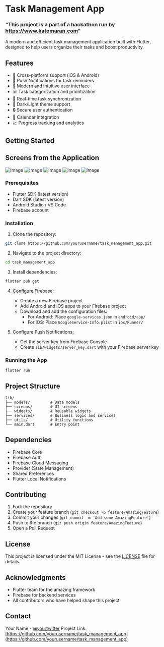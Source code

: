 # Task Management App

### “This project is a part of a hackathon run by https://www.katomaran.com"
 
A modern and efficient task management application built with Flutter, designed to help users organize their tasks and boost productivity.

## Features

- 📱 Cross-platform support (iOS & Android)
- 🔔 Push Notifications for task reminders
- 🎨 Modern and intuitive user interface
- 📊 Task categorization and prioritization
- 🔄 Real-time task synchronization
- 🌙 Dark/Light theme support
- 🔒 Secure user authentication
- 📅 Calendar integration
- 📈 Progress tracking and analytics

## Getting Started

## Screens from the Application 
 ![Image](https://github.com/user-attachments/assets/11d44da2-a0df-4b39-bb7d-f2bb56858b57) ![Image](https://github.com/user-attachments/assets/1089937d-6b8e-4a51-a539-b1a9acbd9bb0) 
![Image](https://github.com/user-attachments/assets/94b1d44d-75a7-43fc-8c10-0390c306be08) ![Image](https://github.com/user-attachments/assets/86d67c03-62fc-4faa-81d0-b58c90931bd1) ![Image](https://github.com/user-attachments/assets/c9010e70-57db-403e-beb8-4e8229023571)


### Prerequisites

- Flutter SDK (latest version)
- Dart SDK (latest version)
- Android Studio / VS Code
- Firebase account

### Installation

1. Clone the repository:
```bash
git clone https://github.com/yourusername/task_management_app.git
```

2. Navigate to the project directory:
```bash
cd task_management_app
```

3. Install dependencies:
```bash
flutter pub get
```

4. Configure Firebase:
   - Create a new Firebase project
   - Add Android and iOS apps to your Firebase project
   - Download and add the configuration files:
     - For Android: Place `google-services.json` in `android/app/`
     - For iOS: Place `GoogleService-Info.plist` in `ios/Runner/`

5. Configure Push Notifications:
   - Get the server key from Firebase Console
   - Create `lib/widgets/server_key.dart` with your Firebase server key

### Running the App

```bash
flutter run
```

## Project Structure

```
lib/
├── models/         # Data models
├── screens/        # UI screens
├── widgets/        # Reusable widgets
├── services/       # Business logic and services
├── utils/          # Utility functions
└── main.dart       # Entry point
```

## Dependencies

- Firebase Core
- Firebase Auth
- Firebase Cloud Messaging
- Provider (State Management)
- Shared Preferences
- Flutter Local Notifications

## Contributing

1. Fork the repository
2. Create your feature branch (`git checkout -b feature/AmazingFeature`)
3. Commit your changes (`git commit -m 'Add some AmazingFeature'`)
4. Push to the branch (`git push origin feature/AmazingFeature`)
5. Open a Pull Request

## License

This project is licensed under the MIT License - see the [LICENSE](LICENSE) file for details.

## Acknowledgments

- Flutter team for the amazing framework
- Firebase for backend services
- All contributors who have helped shape this project

## Contact

Your Name - [@yourtwitter](https://twitter.com/yourtwitter)
Project Link: [https://github.com/yourusername/task_management_app](https://github.com/yourusername/task_management_app)

